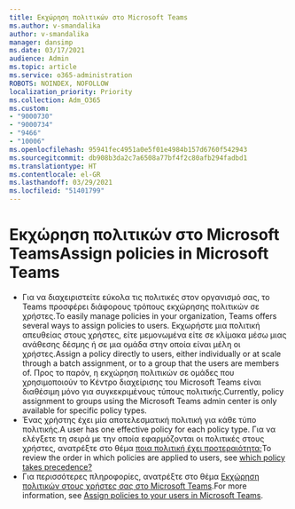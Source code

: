 ```yaml
---
title: Εκχώρηση πολιτικών στο Microsoft Teams
ms.author: v-smandalika
author: v-smandalika
manager: dansimp
ms.date: 03/17/2021
audience: Admin
ms.topic: article
ms.service: o365-administration
ROBOTS: NOINDEX, NOFOLLOW
localization_priority: Priority
ms.collection: Adm_O365
ms.custom:
- "9000730"
- "9000734"
- "9466"
- "10006"
ms.openlocfilehash: 95941fec4951a0e5f01e4984b157d6760f542943
ms.sourcegitcommit: db908b3da2c7a6508a77bf4f2c80afb294fadbd1
ms.translationtype: HT
ms.contentlocale: el-GR
ms.lasthandoff: 03/29/2021
ms.locfileid: "51401799"
---
```

# <a name="assign-policies-in-microsoft-teams"></a><span data-ttu-id="bafbb-102">Εκχώρηση πολιτικών στο Microsoft Teams</span><span class="sxs-lookup"><span data-stu-id="bafbb-102">Assign policies in Microsoft Teams</span></span>

- <span data-ttu-id="bafbb-103">Για να διαχειριστείτε εύκολα τις πολιτικές στον οργανισμό σας, το Teams προσφέρει διάφορους τρόπους εκχώρησης πολιτικών σε χρήστες.</span><span class="sxs-lookup"><span data-stu-id="bafbb-103">To easily manage policies in your organization, Teams offers several ways to assign policies to users.</span></span> <span data-ttu-id="bafbb-104">Εκχωρήστε μια πολιτική απευθείας στους χρήστες, είτε μεμονωμένα είτε σε κλίμακα μέσω μιας ανάθεσης δέσμης ή σε μια ομάδα στην οποία είναι μέλη οι χρήστες.</span><span class="sxs-lookup"><span data-stu-id="bafbb-104">Assign a policy directly to users, either individually or at scale through a batch assignment, or to a group that the users are members of.</span></span>  <span data-ttu-id="bafbb-105">Προς το παρόν, η εκχώρηση πολιτικών σε ομάδες που χρησιμοποιούν το Κέντρο διαχείρισης του Microsoft Teams είναι διαθέσιμη μόνο για συγκεκριμένους τύπους πολιτικής.</span><span class="sxs-lookup"><span data-stu-id="bafbb-105">Currently, policy assignment to groups using the Microsoft Teams admin center is only available for specific policy types.</span></span> 
- <span data-ttu-id="bafbb-106">Ένας χρήστης έχει μία αποτελεσματική πολιτική για κάθε τύπο πολιτικής.</span><span class="sxs-lookup"><span data-stu-id="bafbb-106">A user has one effective policy for each policy type.</span></span> <span data-ttu-id="bafbb-107">Για να ελέγξετε τη σειρά με την οποία εφαρμόζονται οι πολιτικές στους χρήστες, ανατρέξτε στο θέμα [ποια πολιτική έχει προτεραιότητα;](https://docs.microsoft.com/microsoftteams/assign-policies#which-policy-takes-precedence)</span><span class="sxs-lookup"><span data-stu-id="bafbb-107">To review the order in which policies are applied to users, see [which policy takes precedence?](https://docs.microsoft.com/microsoftteams/assign-policies#which-policy-takes-precedence)</span></span>
- <span data-ttu-id="bafbb-108">Για περισσότερες πληροφορίες, ανατρέξτε στο θέμα [Εκχώρηση πολιτικών στους χρήστες σας στο Microsoft Teams](https://docs.microsoft.com/microsoftteams/assign-policies).</span><span class="sxs-lookup"><span data-stu-id="bafbb-108">For more information, see [Assign policies to your users in Microsoft Teams](https://docs.microsoft.com/microsoftteams/assign-policies).</span></span>
